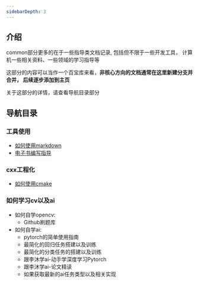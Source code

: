 ```yaml
---
sidebarDepth: 3
---
```


## 介绍

common部分更多的在于一些指导类文档记录, 包括但不限于一些开发工具，
计算机一些相关资料、一些领域的学习指导等

这部分的内容可以当作一个百宝库来看，__非核心方向的文档通常在这里新建分支并合并，
后续逐步添加到主页__

关于这部分的详情，请查看导航目录部分


## 导航目录

### 工具使用

- [如何使用markdown](./markdown/README.md)
- [电子书编写指导](./vuepress/README.md)

### cxx工程化

- [如何使用cmake](./cmake/README.md)

### 如何学习cv以及ai

- 如何自学opencv:
  - Github刷题库
- 如何自学ai:
  - pytorch的简单使用指南
  - 最简化的回归任务搭建以及训练
  - 最简化的分类任务的搭建以及训练
  - 跟李沐学ai-动手学深度学习Pytorch
  - 跟李沐学ai-论文精读
  - 如果获取最新的ai任务类型以及相关实现
